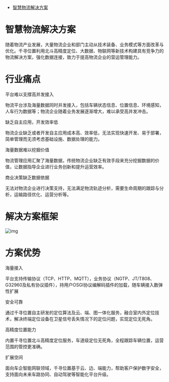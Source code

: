 - [智慧物流解决方案](https://www.qxwz.com/lp/wuliu)

# 智慧物流解决方案

随着物流产业发展，大量物流企业和部门主动从技术装备、业务模式等方面改革与优化。千寻位置利用北斗高精度定位、大数据、物联网等新技术构建具有竞争力的物流解决方案，强化数据连接，致力于提高物流企业的营运管理能力。

# 行业痛点

平台难以支撑高并发接入

物流平台涉及海量数据同时并发接入，包括车辆状态信息、位置信息、环境感知，人车行为数据等；物流企业随着业务发展逐渐增大，难以承受高并发冲击。

缺乏自主应用，开发效率低

物流企业缺乏或者开发自主应用成本高、效率低，无法实现快速开发、易于部署，简单管理而无须考虑基础设施、数据处理的能力。

海量数据难以挖掘价值

物流管理应用汇聚了海量数据，传统物流企业缺乏有效手段来充分挖掘数据的价值，让数据指导企业进行业务创新和提升运营效率。

商业决策缺乏数据依据

无法对物流企业进行决策支持，无法满足物流轨迹分析，需要生命周期的跟踪与分析，运输路径优化、运营分析等。

# 解决方案框架

![img](https://dev-venus-pub.oss-cn-beijing.aliyuncs.com/cms/5e8fe9ea/_67B6_6784_56FE.png)

# 方案优势

海量接入

平台支持传输协议（TCP、HTTP、MQTT），业务协议（NGTP、JT/T808、G32960及私有协议插件），持用户OSGI协议编解码插件的加载，随车辆接入数弹性扩展

安全可靠

通过千寻位置自主研发的定位算法及云、端、图一体化服务，融合室内外定位技术，解决终端定位设备在卫星信号丢失情况下的定位问题，实现定位无死角。

高精度位置能力

内置千寻位置北斗高精度定位服务，车道级定位无死角，全程跟踪车辆位置，运营范围的管控更准确。

扩展空间

面向车企智能网联领域，千寻位置基于云、边、端能力，帮助客户保护数字安全，支持面向未来车路协同、自动驾驶等智能化平台升级。